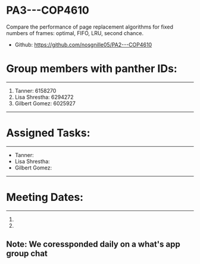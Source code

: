 # PA3---COP4610
Compare the performance of page replacement algorithms for fixed numbers of frames: optimal, FIFO, LRU, second chance.
- Github: https://github.com/nosgnille05/PA2---COP4610

# Group members with panther IDs:

---
1. Tanner: 6158270
2. Lisa Shrestha: 6294272
3. Gilbert Gomez: 6025927
---

# Assigned Tasks:

---
- Tanner: 
- Lisa Shrestha: 
- Gilbert Gomez: 
---

# Meeting Dates:

---
1. 
2. 
  
  
**Note: We coressponded daily on a what's app group chat**
---
